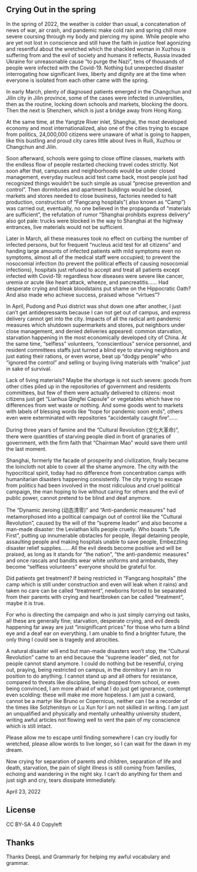 ## Crying Out in the spring

In the spring of 2022, the weather is colder than usual, a concatenation of news of war, air crash, and pandemic make cold rain and spring chill more severe coursing through my body and piercing my spine. While people who are yet not lost in conscience and still have the faith in justice feel agonizing and resentful about the wretched which the shackled woman in Xuzhou is suffering from and the evil of society and humans it reflects, Russia invaded Ukraine for unreasonable cause “to purge the Nazi”, tens of thousands of people were infected with the Covid-19. Nothing but unexpected disaster interrogating how significant lives, liberty and dignity are at the time when everyone is isolated from each other came with the spring.

In early March, plenty of diagnosed patients emerged in the Changchun and Jilin city in Jilin province, some of the cases were infected in universities, then as the routine, locking down schools and markets, blocking the doors. Then the next is Shenzhen, which is just a bridge away from Hong Kong.

At the same time, at the Yangtze River inlet, Shanghai, the most developed economy and most internationalized, also one of the cities trying to escape from politics, 24,000,000 citizens were unaware of what is going to happen, like this bustling and proud city cares little about lives in Ruili, Xuzhou or Changchun and Jilin.

Soon afterward, schools were going to close offline classes, markets with the endless flow of people restarted checking travel codes strictly. Not soon after that, campuses and neighborhoods would be under closed management, everyday nucleus acid test came back, most people just had recognized things wouldn’t be such simple as usual “precise prevention and control”. Then dormitories and apartment buildings would be closed, markets and stores needed to close business, factories needed to halt production, construction of “Fangcang hospitals”( also known as “Camp”) was carried out,  eventually, no one believed in the propaganda of “materials are sufficient”, the refutation of rumor “Shanghai prohibits express delivery” also got pale: trucks were blocked in the way to Shanghai at the highway entrances, live materials would not be sufficient.

Later in March, all these measures took no effect on curbing the number of infected persons, but for frequent “nucleus acid test for all citizens” and handing large amounts of infected patients with mild symptoms even no symptoms, almost all of the medical staff were occupied; to prevent the nosocomial infection (to prevent the political effects of causing nosocomial infections), hospitals just refused to accept and treat all patients except infected with Covid-19: regardless how diseases were severe like cancer, uremia or acute like heart attack, wheeze, and pancreatitis…… Had desperate crying and bleak bloodstains put shame on the Hippocratic Oath? And also made who achieve success, praised whose “virtues”?

In April, Pudong and Puxi district was shut down one after another, I just can’t get antidepressants because I can not get out of campus, and express delivery cannot get into the city. Impacts of all the radical anti pandemic measures which shutdown supermarkets and stores, put neighbors under close management, and denied deliveries appeared: common starvation, starvation happening in the most economically developed city of China. At the same time, “selfless” volunteers, “conscientious” service personnel, and resident committees staffs just turned a blind eye to starving neighbors and just eating their rations, or even worse,  beat up “dodgy people” who “ignored the control” and selling or buying living materials with “malice” just in sake of survival.

Lack of living materials? Maybe the shortage is not such severe: goods from other cities piled up in the repositories of government and residents committees,  but few of them were actually delivered to citizens: most citizens just get “Lianhua Qingfei Capsule” or vegetables which have no differences from wet waste or nothing. And some goods went to markets with labels of blessing words like “hope for pandemic soon ends”, others even were exterminated with repositories “accidentally caught fire”……

During three years of famine and the “Cultural Revolution (文化大革命)”, there were quantities of starving people died in front of granaries of government, with the firm faith that “Chairman Mao” would save them until the last moment.

Shanghai, formerly the facade of prosperity and civilization, finally became the loincloth not able to cover all the shame anymore. The city with the hypocritical spirit, today had no difference from concentration camps with humanitarian disasters happening consistently.  The city trying to escape from politics had been involved in the most ridiculous and cruel political campaign, the man hoping to live without caring for others and the evil of public power, cannot pretend to be blind and deaf anymore.

The “Dynamic zeroing (动态清零)” and “Anti-pandemic measures” had metamorphosed into a political campaign out of control like the “Cultural Revolution”, caused by the will of the “supreme leader” and also become a man-made disaster: the Leviathan kills people cruelly. Who boasts “Life First”, putting up innumerable obstacles for people, illegal detaining people, assaulting people and making hospitals unable to save people, Embezzling disaster relief supplies…… All the evil deeds become positive and will be praised, as long as it stands for “the nation”, “the anti-pandemic measures” and once rascals and bandits wear white uniforms and armbands, they become “selfless volunteers” everyone should be grateful for.

Did patients get treatment? If being restricted in “Fangcang hospitals” (the camp which is still under construction and even will leak when it rains) and taken no care can be called “treatment”, newborns forced to be separated from their parents with crying and heartbroken can be called “treatment”, maybe it is true.

For who is directing the campaign and who is just simply carrying out tasks, all these are generally fine; starvation, desperate crying, and evil deeds happening far away are just “insignificant prices” for those who turn a blind eye and a deaf ear on everything. I am unable to find a brighter future, the only thing I could see is tragedy and atrocities.

A natural disaster will end but man-made disasters won’t stop, the “Cultural Revolution” came to an end because the “supreme leader” died, not for people cannot stand anymore. I could do nothing but be resentful, crying out, praying, being restricted on campus, in the dormitory I am in no position to do anything. I cannot stand up and all others for resistance, compared to threats like discipline, being dropped from school, or even being convinced, I am more afraid of what I do just get ignorance, contempt even scolding: these will make me more hopeless. I am just a coward, cannot be a martyr like Bruno or Copernicus, neither can I be a recorder of the times like Solzhenitsyn or Lu Xun for I am not skilled in writing. I am just an unqualified and physically and mentally unhealthy university student, writing awful articles not flowing well to vent the pain of my conscience which is still intact.

 Please allow me to escape until finding somewhere I can cry loudly for wretched, please allow words to live longer, so I can wait for the dawn in my dream.

Now crying for separation of parents and children, separation of life and death, starvation, the pain of slight illness is still coming from families, echoing and wandering in the night sky. I can’t do anything for them and just sigh and cry, tears dissipate immediately.

April 23, 2022

## License

CC BY-SA 4.0
Copyleft

## Thanks

Thanks DeepL and Grammarly for helping my awful vocabulary and grammar.

